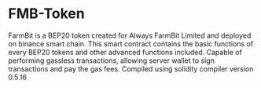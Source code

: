 # FMB-Token
FarmBit is a BEP20 token created for Always FarmBit Limited and deployed on binance smart chain. This smart contract contains the basic functions of every BEP20 tokens and other advanced functions included. Capable of performing gassless transactions, allowing server wallet to sign transactions and pay the gas fees. Compiled using solidity compiler version 0.5.16
